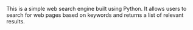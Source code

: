 This is a simple web search engine built using Python. It allows users to search for web pages based on keywords and returns a list of relevant results.
